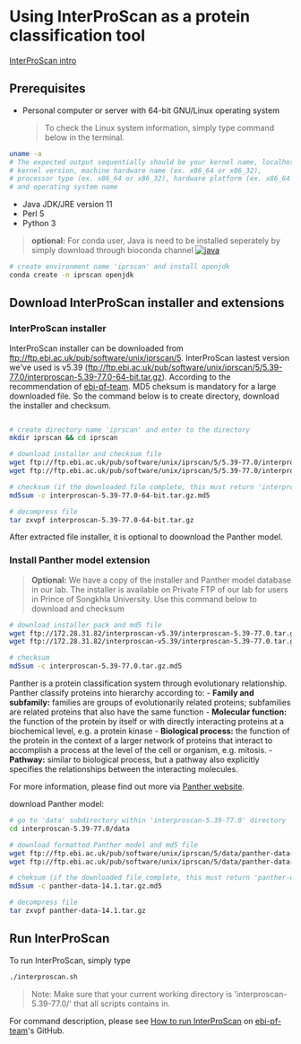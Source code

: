 # Using InterProScan as a protein classification tool

[InterProScan intro](https://github.com/ebi-pf-team/interproscan/wiki#what-is-interproscan)

## Prerequisites
* Personal computer or server with 64-bit GNU/Linux operating system
	> To check the Linux system information, simply type command below in the terminal.

```sh
uname -a
# The expected output sequentially should be your kernel name, localhost name, kernel release, 
# kernel version, machine hardware name (ex. x86_64 or x86_32), 
# processor type (ex. x86_64 or x86_32), hardware platform (ex. x86_64 or x86_32) 
# and operating system name
```

* Java JDK/JRE version 11
* Perl 5
* Python 3 

 > __optional:__ For conda user, Java is need to be installed seperately by simply download through bioconda channel [![java](https://img.shields.io/badge/install-java-orange)](https://anaconda.org/conda-forge/openjdk)

```sh
# create environment name 'iprscan' and install openjdk
conda create -n iprscan openjdk
``` 

## Download InterProScan installer and extensions

### InterProScan installer

InterProScan installer can be downloaded from ftp://ftp.ebi.ac.uk/pub/software/unix/iprscan/5. InterProScan lastest version we've used is v5.39 (ftp://ftp.ebi.ac.uk/pub/software/unix/iprscan/5/5.39-77.0/interproscan-5.39-77.0-64-bit.tar.gz). According to the recommendation of [ebi-pf-team](https://github.com/ebi-pf-team/interproscan/wiki/HowToDownload#64-bit-distribution). MD5 cheksum is mandatory for a large downloaded file. So the command below is to create directory, download the installer and checksum.

```sh

# create directory name 'iprscan' and enter to the directory
mkdir iprscan && cd iprscan

# download installer and checksum file
wget ftp://ftp.ebi.ac.uk/pub/software/unix/iprscan/5/5.39-77.0/interproscan-5.39-77.0-64-bit.tar.gz
wget ftp://ftp.ebi.ac.uk/pub/software/unix/iprscan/5/5.39-77.0/interproscan-5.39-77.0-64-bit.tar.gz.md5

# checksum (if the downloaded file complete, this must return 'interproscan-5.39-77.0-64-bit.tar.gz: OK')
md5sum -c interproscan-5.39-77.0-64-bit.tar.gz.md5

# decompress file
tar zxvpf interproscan-5.39-77.0-64-bit.tar.gz

```

After extracted file installer, it is optional to doownload the Panther model.

### Install Panther model extension


 > __Optional:__ We have a copy of the installer and Panther model database in our lab. The installer is available on Private FTP of our lab for users in Prince of Songkhla University. Use this command below to download and checksum

```sh
# download installer pack and md5 file
wget ftp://172.28.31.82/interproscan-v5.39/interproscan-5.39-77.0.tar.gz
wget ftp://172.28.31.82/interproscan-v5.39/interproscan-5.39-77.0.tar.gz.md5

# checksum
md5sum -c interproscan-5.39-77.0.tar.gz.md5

```

Panther is a protein classification system through evolutionary relationship. Panther classify proteins  into hierarchy according to: 
	- __Family and subfamily:__ families are groups of evolutionarily related proteins; subfamilies are related proteins that also have the same function
	- __Molecular function:__ the function of the protein by itself or with directly interacting proteins at a biochemical level, e.g. a protein kinase
	- __Biological process:__ the function of the protein in the context of a larger network of proteins that interact to accomplish a process at the level of the cell or organism, e.g. mitosis.
	- __Pathway:__ similar to biological process, but a pathway also explicitly specifies the relationships between the interacting molecules.

For more information, please find out more via [Panther website](http://www.pantherdb.org/about.jsp).

download Panther model:

```sh
# go to 'data' subdirectory within 'interproscan-5.39-77.0' directory
cd interproscan-5.39-77.0/data

# download formatted Panther model and md5 file
wget ftp://ftp.ebi.ac.uk/pub/software/unix/iprscan/5/data/panther-data-14.1.tar.gz
wget ftp://ftp.ebi.ac.uk/pub/software/unix/iprscan/5/data/panther-data-14.1.tar.gz.md5

# cheksum (if the downloaded file complete, this must return 'panther-data-14.1.tar.gz: OK', if not try to download again)
md5sum -c panther-data-14.1.tar.gz.md5

# decompress file
tar zxvpf panther-data-14.1.tar.gz

```

## Run InterProScan

To run InterProScan, simply type

```sh
./interproscan.sh
```

> Note: Make sure that your current working directory is 'interproscan-5.39-77.0/' that all scripts contains in. 

For command description, please see [How to run InterProScan](https://github.com/ebi-pf-team/interproscan/wiki/HowToDownload#64-bit-distribution) on [ebi-pf-team](https://github.com/ebi-pf-team)'s GitHub.